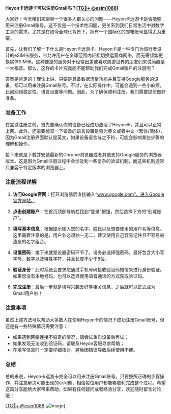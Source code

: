**Heyon卡远游卡可以注册Gmail吗？[[TG💪+ @esim1088](https://t.me/s/esim1088)]**

大家好！今天咱们来聊聊一个很多人都关心的问题——Heyon卡远游卡是否能够用来注册Gmail账号。这不仅是一个技术性问题，更关系到我们日常生活中对数字工具的需求。尤其是在如今全球化背景下，拥有一个国际化的邮箱账号显得尤为重要。

首先，让我们了解一下什么是Heyon卡远游卡。Heyon卡是一种专门为旅行者设计的eSIM卡服务，它允许用户在全球范围内轻松切换运营商网络，而无需频繁更换实体SIM卡。这种便捷的服务对于经常出差或喜欢周游世界的朋友们来说简直是一大福音。那么，这样的卡片究竟能不能帮助我们完成Gmail账户的注册呢？

答案是肯定的！理论上讲，只要是具备数据流量功能并且支持Google服务的设备，都可以用来注册Gmail账号。不过，在实际操作中，可能会遇到一些小麻烦，比如网络稳定性、语言设置等问题。因此，为了确保顺利注册，我们需要提前做好准备。

### 准备工作

在尝试注册之前，首先要确认你的设备已经成功激活了Heyon卡，并且可以正常上网。此外，还需要检查一下设备的语言设置是否为英文或者中文（繁体/简体），因为Gmail注册界面默认是英文，如果设备语言与之不符，可能会影响某些步骤的理解和操作。

接下来就是下载并安装最新的Chrome浏览器或者其他支持Google服务的浏览器版本。这是因为Gmail注册过程中会涉及到一些复杂的验证机制，而这些机制通常只兼容于特定版本的浏览器上。

### 注册流程详解

1. **访问Google官网**：打开浏览器后直接输入“www.google.com”，进入Google官方网站。
   
2. **点击创建账户**：在首页顶部导航栏找到“登录”按钮，然后选择下方的“创建账户”。

3. **填写基本信息**：根据提示输入您的名字、姓氏以及想要使用的用户名等信息。这里需要注意的是，用户名必须独一无二，建议使用自己容易记住且不容易被遗忘的名字组合。

4. **设置密码**：接下来就是设置密码环节了。请务必选择强密码，最好包含大小写字母、数字以及特殊字符，并且长度不少于8位。

5. **验证身份**：此时系统会要求您通过手机号码接收验证码短信来进行身份验证。如果您没有本地号码，也可以选择使用语音通话的方式获取验证码。

6. **完成注册**：最后一步就是填写兴趣爱好等相关信息，之后就可以正式成为Gmail用户啦！

### 注意事项

虽然上述方法可以帮助大多数人在使用Heyon卡的情况下成功注册Gmail账号，但还是有一些特殊情况需要注意：

- 如果遇到网络连接不稳定的情况，请尝试重启设备后再试；
- 如果发现无法收到验证码，请联系Heyon客服寻求帮助；
- 在填写信息时一定要仔细核对，避免因错误导致后续使用不便。

### 总结

总的来说，Heyon卡远游卡完全可以用来注册Gmail账号。只要按照正确的步骤操作，并注意解决可能出现的小问题，相信每位用户都能够顺利完成整个过程。希望这篇分享能给大家带来帮助，如果有任何疑问或者经验分享，欢迎随时留言讨论哦！

[[TG💪+ @esim1088](https://t.me/s/esim1088) ![Image](https://i.postimg.cc/4NQfJmqS/Snipaste-2025-05-13-00-14-12.png)]